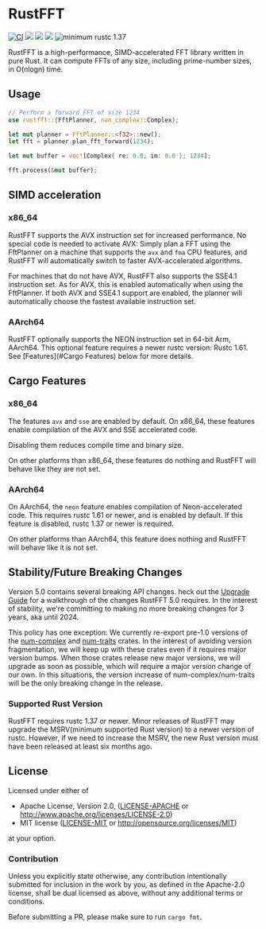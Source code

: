 # RustFFT

[![CI](https://github.com/ejmahler/RustFFT/workflows/CI/badge.svg)](https://github.com/ejmahler/RustFFT/actions?query=workflow%3ACI)
[![](https://img.shields.io/crates/v/rustfft.svg)](https://crates.io/crates/rustfft)
[![](https://img.shields.io/crates/l/rustfft.svg)](https://crates.io/crates/rustfft)
[![](https://docs.rs/rustfft/badge.svg)](https://docs.rs/rustfft/)
![minimum rustc 1.37](https://img.shields.io/badge/rustc-1.37+-red.svg)

RustFFT is a high-performance, SIMD-accelerated FFT library written in pure Rust. It can compute FFTs of any size, including prime-number sizes, in O(nlogn) time.

## Usage

```rust
// Perform a forward FFT of size 1234
use rustfft::{FftPlanner, num_complex::Complex};

let mut planner = FftPlanner::<f32>::new();
let fft = planner.plan_fft_forward(1234);

let mut buffer = vec![Complex{ re: 0.0, im: 0.0 }; 1234];

fft.process(&mut buffer);
```

## SIMD acceleration
### x86_64
RustFFT supports the AVX instruction set for increased performance. No special code is needed to activate AVX: Simply plan a FFT using the FftPlanner on a machine that supports the `avx` and `fma` CPU features, and RustFFT will automatically switch to faster AVX-accelerated algorithms.

For machines that do not have AVX, RustFFT also supports the SSE4.1 instruction set. As for AVX, this is enabled automatically when using the FftPlanner. If both AVX and SSE4.1 support are enabled, the planner will automatically choose the fastest available instruction set.

### AArch64
RustFFT optionally supports the NEON instruction set in 64-bit Arm, AArch64. This optional feature requires a newer rustc version: Rustc 1.61. See [Features](#Cargo Features) below for more details.

## Cargo Features
### x86_64
The features `avx` and `sse` are enabled by default. On x86_64, these features enable compilation of the AVX and SSE accelerated code. 

Disabling them reduces compile time and binary size.

On other platforms than x86_64, these features do nothing and RustFFT will behave like they are not set.

### AArch64
On AArch64, the `neon` feature enables compilation of Neon-accelerated code. This requires rustc 1.61 or newer, and is enabled by default. If this feature is disabled, rustc 1.37 or newer is required.

On other platforms than AArch64, this feature does nothing and RustFFT will behave like it is not set.

## Stability/Future Breaking Changes

Version 5.0 contains several breaking API changes. heck out the [Upgrade Guide](/UpgradeGuide4to5.md) for a walkthrough of the changes RustFFT 5.0 requires. In the interest of stability, we're committing to making no more breaking changes for 3 years, aka until 2024.

This policy has one exception: We currently re-export pre-1.0 versions of the [num-complex](https://crates.io/crates/num-complex) and [num-traits](https://crates.io/crates/num-traits) crates. In the interest of avoiding version fragmentation, we will keep up with these crates even if it requires major version bumps. When those crates release new major versions, we will upgrade as soon as possible, which will require a major version change of our own. In this situations, the version increase of num-complex/num-traits will be the only breaking change in the release.

### Supported Rust Version

RustFFT requires rustc 1.37 or newer. Minor releases of RustFFT may upgrade the MSRV(minimum supported Rust version) to a newer version of rustc.
However, if we need to increase the MSRV, the new Rust version must have been released at least six months ago.

## License

Licensed under either of

 * Apache License, Version 2.0, ([LICENSE-APACHE](LICENSE-APACHE) or http://www.apache.org/licenses/LICENSE-2.0)
 * MIT license ([LICENSE-MIT](LICENSE-MIT) or http://opensource.org/licenses/MIT)

at your option.

### Contribution

Unless you explicitly state otherwise, any contribution intentionally
submitted for inclusion in the work by you, as defined in the Apache-2.0
license, shall be dual licensed as above, without any additional terms or
conditions.

Before submitting a PR, please make sure to run `cargo fmt`.
